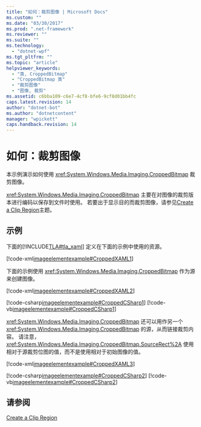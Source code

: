 ```yaml
---
title: "如何：裁剪图像 | Microsoft Docs"
ms.custom: ""
ms.date: "03/30/2017"
ms.prod: ".net-framework"
ms.reviewer: ""
ms.suite: ""
ms.technology: 
  - "dotnet-wpf"
ms.tgt_pltfrm: ""
ms.topic: "article"
helpviewer_keywords: 
  - "类, CroppedBitmap"
  - "CroppedBitmap 类"
  - "裁剪图像"
  - "图像, 裁剪"
ms.assetid: c6bba109-c6e7-4cf8-bfe6-9cf8d01bb4fc
caps.latest.revision: 14
author: "dotnet-bot"
ms.author: "dotnetcontent"
manager: "wpickett"
caps.handback.revision: 14
---
```

# 如何：裁剪图像
本示例演示如何使用 <xref:System.Windows.Media.Imaging.CroppedBitmap> 裁剪图像。  
  
 <xref:System.Windows.Media.Imaging.CroppedBitmap> 主要在对图像的裁剪版本进行编码以保存到文件时使用。  若要出于显示目的而裁剪图像，请参见[Create a Clip Region](http://msdn.microsoft.com/zh-cn/56e4bed6-78d7-4292-b917-d72d0b3e4376)主题。  
  
## 示例  
 下面的[!INCLUDE[TLA#tla_xaml](../../../../includes/tlasharptla-xaml-md.md)] 定义在下面的示例中使用的资源。  
  
 [!code-xml[imageelementexample#CroppedXAML1](../../../../samples/snippets/csharp/VS_Snippets_Wpf/ImageElementExample/CSharp/CroppedImageExample.xaml#croppedxaml1)]  
  
 下面的示例使用 <xref:System.Windows.Media.Imaging.CroppedBitmap> 作为源来创建图像。  
  
 [!code-xml[imageelementexample#CroppedXAML2](../../../../samples/snippets/csharp/VS_Snippets_Wpf/ImageElementExample/CSharp/CroppedImageExample.xaml#croppedxaml2)]  
  
 [!code-csharp[imageelementexample#CroppedCSharp1](../../../../samples/snippets/csharp/VS_Snippets_Wpf/ImageElementExample/CSharp/CroppedImageExample.xaml.cs#croppedcsharp1)]
 [!code-vb[imageelementexample#CroppedCSharp1](../../../../samples/snippets/visualbasic/VS_Snippets_Wpf/ImageElementExample/VB/CroppedImageExample.xaml.vb#croppedcsharp1)]  
  
 <xref:System.Windows.Media.Imaging.CroppedBitmap> 还可以用作另一个 <xref:System.Windows.Media.Imaging.CroppedBitmap> 的源，从而链接裁剪内容。  请注意，<xref:System.Windows.Media.Imaging.CroppedBitmap.SourceRect%2A> 使用相对于源裁剪位图的值，而不是使用相对于初始图像的值。  
  
 [!code-xml[imageelementexample#CroppedXAML3](../../../../samples/snippets/csharp/VS_Snippets_Wpf/ImageElementExample/CSharp/CroppedImageExample.xaml#croppedxaml3)]  
  
 [!code-csharp[imageelementexample#CroppedCSharp2](../../../../samples/snippets/csharp/VS_Snippets_Wpf/ImageElementExample/CSharp/CroppedImageExample.xaml.cs#croppedcsharp2)]
 [!code-vb[imageelementexample#CroppedCSharp2](../../../../samples/snippets/visualbasic/VS_Snippets_Wpf/ImageElementExample/VB/CroppedImageExample.xaml.vb#croppedcsharp2)]  
  
## 请参阅  
 [Create a Clip Region](http://msdn.microsoft.com/zh-cn/56e4bed6-78d7-4292-b917-d72d0b3e4376)